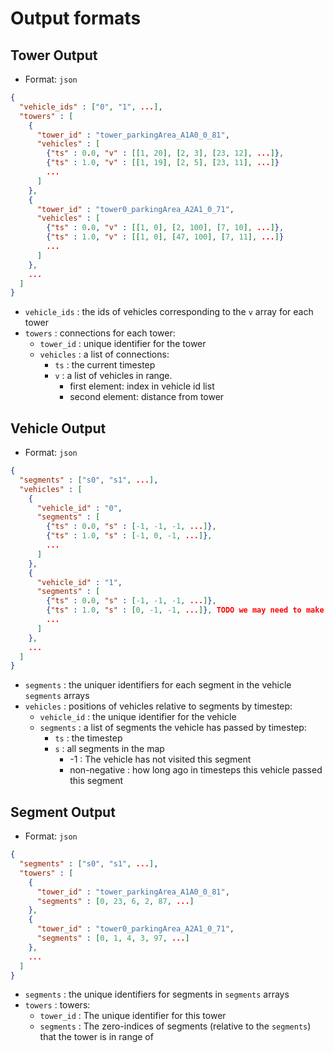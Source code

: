 # Output formats

## Tower Output
- Format: `json`

```json
{
  "vehicle_ids" : ["0", "1", ...],
  "towers" : [
    {
      "tower_id" : "tower_parkingArea_A1A0_0_81",
      "vehicles" : [
        {"ts" : 0.0, "v" : [[1, 20], [2, 3], [23, 12], ...]},
        {"ts" : 1.0, "v" : [[1, 19], [2, 5], [23, 11], ...]}
        ...
      ]
    },
    {
      "tower_id" : "tower0_parkingArea_A2A1_0_71",
      "vehicles" : [
        {"ts" : 0.0, "v" : [[1, 0], [2, 100], [7, 10], ...]},
        {"ts" : 1.0, "v" : [[1, 0], [47, 100], [7, 11], ...]}
        ...
      ]
    },
    ...
  ]
}

```
- `vehicle_ids` : the ids of vehicles corresponding to the `v` array for each tower
- `towers` : connections for each tower:
  - `tower_id` : unique identifier for the tower
  - `vehicles` : a list of connections:
    - `ts` : the current timestep
    - `v` : a list of vehicles in range.
      - first element: index in vehicle id list
      - second element: distance from tower

## Vehicle Output
- Format: `json`

```json
{
  "segments" : ["s0", "s1", ...],
  "vehicles" : [
    {
      "vehicle_id" : "0",
      "segments" : [
        {"ts" : 0.0, "s" : [-1, -1, -1, ...]},
        {"ts" : 1.0, "s" : [-1, 0, -1, ...]},
        ...
      ]
    },
    {
      "vehicle_id" : "1",
      "segments" : [
        {"ts" : 0.0, "s" : [-1, -1, -1, ...]},
        {"ts" : 1.0, "s" : [0, -1, -1, ...]}, TODO we may need to make this more sparse
        ...
      ]
    },
    ...
  ]
}
```
- `segments` : the uniquer identifiers for each segment in the vehicle `segments` arrays
- `vehicles` : positions of vehicles relative to segments by timestep:
  - `vehicle_id` : the unique identifier for the vehicle
  - `segments` : a list of segments the vehicle has passed by timestep:
    - `ts` : the timestep
    - `s` : all segments in the map
      - -1 : The vehicle has not visited this segment
      - non-negative : how long ago in timesteps this vehicle passed this segment

## Segment Output
- Format: `json`

```json
{
  "segments" : ["s0", "s1", ...],
  "towers" : [
    {
      "tower_id" : "tower_parkingArea_A1A0_0_81",
      "segments" : [0, 23, 6, 2, 87, ...]
    },
    {
      "tower_id" : "tower0_parkingArea_A2A1_0_71",
      "segments" : [0, 1, 4, 3, 97, ...]
    },
    ...
  ]
}
```
- `segments` : the unique identifiers for segments in `segments` arrays
- `towers` : towers:
  - `tower_id` : The unique identifier for this tower
  - `segments` : The zero-indices of segments (relative to the `segments`) that the tower is in range of
